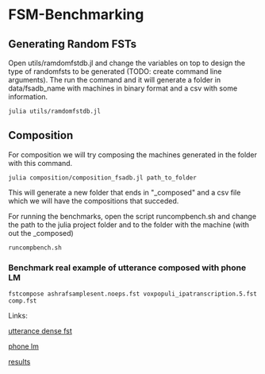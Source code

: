 # FSM-Benchmarking

## Generating Random FSTs

Open utils/ramdomfstdb.jl and change the variables on top to design the type of randomfsts to be generated
(TODO: create command line arguments). The run the command and it will generate a folder in data/fsadb_name with machines in binary format and a csv with some information.

```
julia utils/ramdomfstdb.jl
```

## Composition

For composition we will try composing the machines generated in the folder with this command.

```
julia composition/composition_fsadb.jl path_to_folder
```

This will generate a new folder that ends in "_composed" and a csv file which we will have the compositions that succeded.

For running the benchmarks, open the script runcompbench.sh and change the path to the julia project folder and to the folder with the machine (with out the _composed)

```
runcompbench.sh
```

### Benchmark real example of utterance composed with phone LM

```
fstcompose ashrafsamplesent.noeps.fst voxpopuli_ipatranscription.5.fst comp.fst
```

Links:

[utterance dense fst](https://www.dropbox.com/s/ni65bktfcs7y4iw/ashrafsamplesent.noeps.fst?dl=0)

[phone lm](https://www.dropbox.com/s/dzvq869dr63r5j5/voxpopuli_ipatranscription.5.fst?dl=0)

[results](https://www.dropbox.com/s/e1j6bgtg0nyj5im/comp.fst?dl=0)